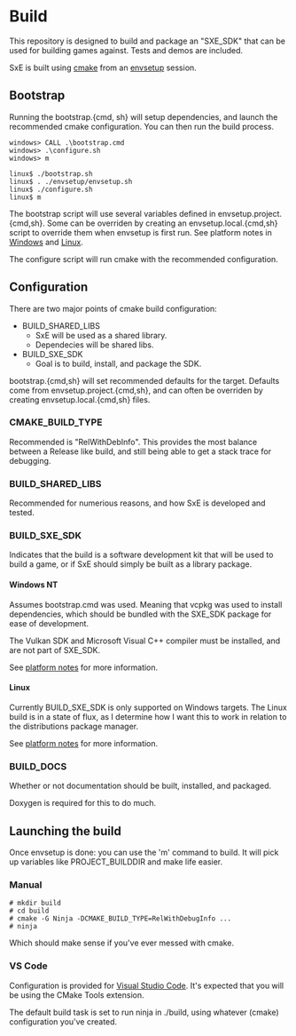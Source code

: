 # Build

This repository is designed to build and package an "SXE_SDK" that can be used for building games against. Tests and demos are included.

SxE is built using [cmake](https://cmake.org/) from an [envsetup](https://github.com/Spidey01/envsetup) session.

## Bootstrap

Running the bootstrap.{cmd, sh} will setup dependencies, and launch the recommended cmake configuration. You can then run the build process.

    windows> CALL .\bootstrap.cmd
    windows> .\configure.sh
    windows> m

    linux$ ./bootstrap.sh
    linux$ . ./envsetup/envsetup.sh
    linux$ ./configure.sh
    linux$ m

The bootstrap script will use several variables defined in envsetup.project.{cmd,sh}. Some can be overriden by creating an envsetup.local.{cmd,sh} script to override them when envsetup is first run. See platform notes in [Windows](Windows.md) and [Linux](Linux.md).

The configure script will run cmake with the recommended configuration.

## Configuration

There are two major points of cmake build configuration:

- BUILD_SHARED_LIBS
  - SxE will be used as a shared library.
  - Dependecies will be shared libs.
- BUILD_SXE_SDK
  - Goal is to build, install, and package the SDK.

bootstrap.{cmd,sh} will set recommended defaults for the target. Defaults come from envsetup.project.{cmd,sh}, and can often be overriden by creating envsetup.local.{cmd,sh} files.

### CMAKE_BUILD_TYPE

Recommended is "RelWithDebInfo". This provides the most balance between a Release like build, and still being able to get a stack trace for debugging.

### BUILD_SHARED_LIBS

Recommended for numerious reasons, and how SxE is developed and tested.

### BUILD_SXE_SDK

Indicates that the build is a software development kit that will be used to build a game, or if SxE should simply be built as a library package.

#### Windows NT

Assumes bootstrap.cmd was used. Meaning that vcpkg was used to install dependencies, which should be bundled with the SXE_SDK package for ease of development.

The Vulkan SDK and Microsoft Visual C++ compiler must be installed, and are not part of SXE_SDK.

See [platform notes](Windows.md) for more information.

#### Linux

Currently BUILD_SXE_SDK is only supported on Windows targets. The Linux build is in a state of flux, as I determine how I want this to work in relation to the distributions package manager.

See [platform notes](Linux.md) for more information.

### BUILD_DOCS

Whether or not documentation should be built, installed, and packaged.

Doxygen is required for this to do much.

## Launching the build

Once envsetup is done: you can use the 'm' command to build. It will pick up variables like PROJECT_BUILDDIR and make life easier.

### Manual

    # mkdir build
    # cd build
    # cmake -G Ninja -DCMAKE_BUILD_TYPE=RelWithDebugInfo ...
    # ninja

Which should make sense if you've ever messed with cmake.

### VS Code

Configuration is provided for [Visual Studio Code](https://code.visualstudio.com/). It's expected that you will be using the CMake Tools extension.

The default build task is set to run ninja in ./build, using whatever (cmake) configuration you've created.
